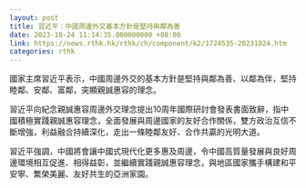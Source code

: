 ```yaml
---
layout: post
title: 習近平：中國周邊外交基本方針是堅持與鄰為善
date: 2023-10-24 11:14:35.000000000 +08:00
link: https://news.rthk.hk/rthk/ch/component/k2/1724535-20231024.htm
categories: rthk
---
```


國家主席習近平表示，中國周邊外交的基本方針是堅持與鄰為善、以鄰為伴，堅持睦鄰、安鄰、富鄰，突顯親誠惠容的理念。

習近平向紀念親誠惠容周邊外交理念提出10周年國際研討會發表書面致辭，指中國積極實踐親誠惠容理念，全面發展與周邊國家的友好合作關係，雙方政治互信不斷增強，利益融合持續深化，走出一條睦鄰友好、合作共贏的光明大道。

習近平強調，中國將會讓中國式現代化更多惠及周邊，令中國高質量發展與良好周邊環境相互促進、相得益彰，並繼續實踐親誠惠容理念，與地區國家攜手構建和平安寧、繁榮美麗、友好共生的亞洲家園。
